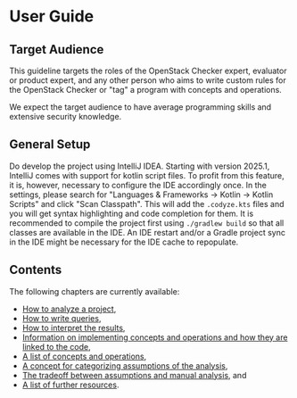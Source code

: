 # User Guide

## Target Audience

This guideline targets the roles of the OpenStack Checker expert, evaluator or product expert, and any other person who aims to write custom rules for the OpenStack Checker or "tag" a program with concepts and operations.

We expect the target audience to have average programming skills and extensive security knowledge.

## General Setup

Do develop the project using IntelliJ IDEA.
Starting with version 2025.1, IntelliJ comes with support for kotlin script files.
To profit from this feature, it is, however, necessary to configure the IDE accordingly once.
In the settings, please search for "Languages & Frameworks -> Kotlin -> Kotlin Scripts" and click "Scan Classpath".
This will add the `.codyze.kts` files and you will get syntax highlighting and code completion for them.
It is recommended to compile the project first using `./gradlew build` so that all classes are available in the IDE.
An IDE restart and/or a Gradle project sync in the IDE might be necessary for the IDE cache to repopulate.

## Contents

The following chapters are currently available:

* [How to analyze a project](analyzing-project.md),
* [How to write queries](writing-queries.md),
* [How to interpret the results](understanding-results.md),
* [Information on implementing concepts and operations and how they are linked to the code](concepts-and-operations.md),
* [A list of concepts and operations](list-concepts-and-operations.md),
* [A concept for categorizing assumptions of the analysis](assumptions-concept.md),
* [The tradeoff between assumptions and manual analysis](assumptions-tradeoff.md), and
* [A list of further resources](more-resources.md).

